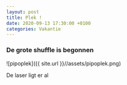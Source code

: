 ```yaml
---
layout: post
title: Plek !
date: 2020-09-13 17:30:00 +0100
categories: Vakantie
---
```


### De grote shuffle is begonnen
![pipoplek]({{ site.url }}//assets/pipoplek.png)  

De laser ligt er al

